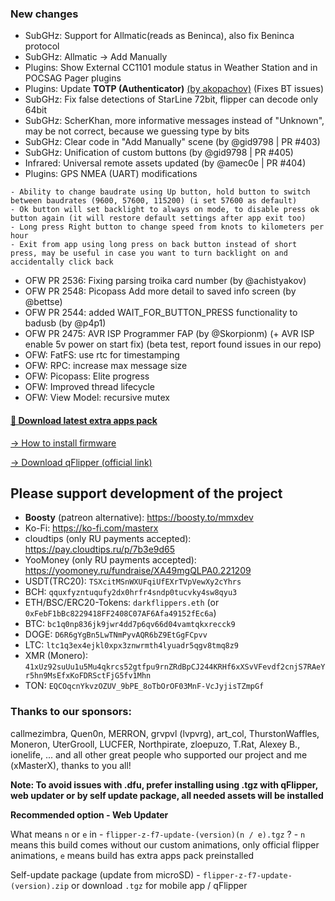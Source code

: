 ### New changes
* SubGHz: Support for Allmatic(reads as Beninca), also fix Beninca protocol 
* SubGHz: Allmatic -> Add Manually
* Plugins: Show External CC1101 module status in Weather Station and in POCSAG Pager plugins
* Plugins: Update **TOTP (Authenticator)** [(by akopachov)](https://github.com/akopachov/flipper-zero_authenticator) (Fixes BT issues)
* SubGHz: Fix false detections of StarLine 72bit, flipper can decode only 64bit
* SubGHz: ScherKhan, more informative messages instead of "Unknown", may be not correct, because we guessing type by bits
* SubGHz: Clear code in "Add Manually" scene (by @gid9798 | PR #403)
* SubGHz: Unification of custom buttons (by @gid9798 | PR #405)
* Infrared: Universal remote assets updated (by @amec0e | PR #404)
* Plugins: GPS NMEA (UART) modifications
```
- Ability to change baudrate using Up button, hold button to switch between baudrates (9600, 57600, 115200) (i set 57600 as default)
- Ok button will set backlight to always on mode, to disable press ok button again (it will restore default settings after app exit too)
- Long press Right button to change speed from knots to kilometers per hour
- Exit from app using long press on back button instead of short press, may be useful in case you want to turn backlight on and accidentally click back
```
* OFW PR 2536: Fixing parsing troika card number (by @achistyakov)
* OFW PR 2548: Picopass Add more detail to saved info screen (by @bettse)
* OFW PR 2544: added WAIT_FOR_BUTTON_PRESS functionality to badusb (by @p4p1) 
* OFW PR 2475: AVR ISP Programmer FAP (by @Skorpionm) (+ AVR ISP enable 5v power on start fix) (beta test, report found issues in our repo)
* OFW: FatFS: use rtc for timestamping
* OFW: RPC: increase max message size
* OFW: Picopass: Elite progress
* OFW: Improved thread lifecycle
* OFW: View Model: recursive mutex

#### [🎲 Download latest extra apps pack](https://github.com/xMasterX/all-the-plugins/archive/refs/heads/main.zip)

[-> How to install firmware](https://github.com/DarkFlippers/unleashed-firmware/blob/dev/documentation/HowToInstall.md)

[-> Download qFlipper (official link)](https://flipperzero.one/update)

## Please support development of the project
* **Boosty** (patreon alternative): https://boosty.to/mmxdev
* Ko-Fi: https://ko-fi.com/masterx
* cloudtips (only RU payments accepted): https://pay.cloudtips.ru/p/7b3e9d65
* YooMoney (only RU payments accepted): https://yoomoney.ru/fundraise/XA49mgQLPA0.221209
* USDT(TRC20): `TSXcitMSnWXUFqiUfEXrTVpVewXy2cYhrs`
* BCH: `qquxfyzntuqufy2dx0hrfr4sndp0tucvky4sw8qyu3`
* ETH/BSC/ERC20-Tokens: `darkflippers.eth` (or `0xFebF1bBc8229418FF2408C07AF6Afa49152fEc6a`)
* BTC: `bc1q0np836jk9jwr4dd7p6qv66d04vamtqkxrecck9`
* DOGE: `D6R6gYgBn5LwTNmPyvAQR6bZ9EtGgFCpvv`
* LTC: `ltc1q3ex4ejkl0xpx3znwrmth4lyuadr5qgv8tmq8z9`
* XMR (Monero): `41xUz92suUu1u5Mu4qkrcs52gtfpu9rnZRdBpCJ244KRHf6xXSvVFevdf2cnjS7RAeYr5hn9MsEfxKoFDRSctFjG5fv1Mhn`
* TON: `EQCOqcnYkvzOZUV_9bPE_8oTbOrOF03MnF-VcJyjisTZmpGf`

### Thanks to our sponsors:
callmezimbra, Quen0n, MERRON, grvpvl (lvpvrg), art_col, ThurstonWaffles, Moneron, UterGrooll, LUCFER, Northpirate, zloepuzo, T.Rat, Alexey B., ionelife, ...
and all other great people who supported our project and me (xMasterX), thanks to you all!

**Note: To avoid issues with .dfu, prefer installing using .tgz with qFlipper, web updater or by self update package, all needed assets will be installed**

**Recommended option - Web Updater**

What means `n` or `e` in - `flipper-z-f7-update-(version)(n / e).tgz` ? - `n` means this build comes without our custom animations, only official flipper animations, 
`e` means build has extra apps pack preinstalled

Self-update package (update from microSD) - `flipper-z-f7-update-(version).zip` or download `.tgz` for mobile app / qFlipper


